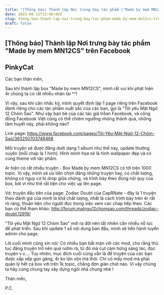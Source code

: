 ```yaml
---
title: "[Thông báo] Thành lập Nơi trưng bày tác phẩm \"Made by mem MN12CS\" trên Facebook"
date: 2025-06-12T13:48:09Z
slug: thong-bao-thanh-lap-noi-trung-bay-tac-pham-made-by-mem-mn12cs-tren-facebook
draft: false
---
```


## [Thông báo] Thành lập Nơi trưng bày tác phẩm "Made by mem MN12CS" trên Facebook

## PinkyCat

Các bạn thân mến,
 
Sau khi thành lập box "Made by mem MN12CS", mình rất vui khi phát hiện 4r chúng ta có rất nhiều nhân tài ^^! 
 
Vì vậy, sau khi cân nhắc kỹ, mình quyết định lập 1 page riêng trên Facebook dành riêng cho các tác phẩm xuất sắc của các bạn, gọi là "Tôi yêu Mật Ngữ 12 Chòm Sao". Như vậy bạn bè của các tác giả trêan Facebook, và cộng đồng Facebook Việt cũng có thể chiêm ngưỡng những thành quả, những tâm huyết này, phải không nào?
 
Link page: https://www.facebook.com/pages/Tôi-Yêu-Mật-Ngữ-12-Chòm-Sao/363250703746468
 
Mỗi truyện sẽ được đăng dưới dạng 1 album như thế này, update thường xuyên (mỗi chap là 1 hình). Hình minh họa sẽ là hình wallpaper đẹp và có cùng theme với tác phẩm.
 
4r hiện có rất nhiều truyện - Box Made by mem MN12CS có tới trên 1000 topic. Vì vậy, mình sẽ ưu tiên chọn đăng những truyện hay, có chất lượng, không có nguy cơ bị drop giữa chừng, và trình bày theo đúng nội quy của box, bởi vì như thế rất tiện cho việc up lên page. 
 
Vd: truyện đầu tiên của page: Zodiac Doubt của CapRNate - đây là 1 truyện theo đánh giá của mình là khá chất lượng, nhất là cách trình bày trên 4r rất rõ ràng, thuận tiện cho người đọc trong việc xem các chap tiếp theo. Các bạn có thể tham khảo: http://forum.matngu12chomsao.com/threads/zodiac-doubt.12919/
 
"Tôi yêu Mật Ngữ 12 Chòm Sao" mới ra đời nên tất nhiên cần nhiều nỗ lực để phát triển. Sau khi update 1 số nội dung ban đầu, mình sẽ tiến hành tuyển admin cho page.
 
Lời cuối mình cũng xin nói: Có nhiều bạn bất mãn với các mod, cho rằng thủ tục đăng truyện trở nên quá rườm rà, từ đó mà cụt cảm hứng sáng tác, đọc truyện v.v.... Tuy nhiên, mục đích cuối cùng vẫn là để truyện của các bạn được sắp xếp gọn gàng, 4r ko lộn xộn mà thôi. Chỉ có mấy mod mà phải quản lý hết cả box với trên 1k topic, chẳng đơn giản chút nào. Vì vậy chúng ta hãy cùng chung tay xây dựng ngôi nhà chung nhé  !
 
Thân mến,
 
P.C.